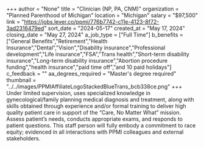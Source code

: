 +++
author = "None"
title = "Clinician (NP, PA, CNM)"
organization = "Planned Parenthood of Michigan"
location = "Michigan"
salary = "$97,500"
link = "https://jobs.lever.co/ppmi/776b7742-c11e-4123-8f72-3ad2316479ed"
sort_date = "2024-05-17"
created_at = "May 17, 2024"
closing_date = "May 27, 2024"
a_job_type = ["Full Time"]
b_benefits = ["General Benefits","Retirement","Health Insurance","Dental","Vision","Disability insurance","Professional development","Life insurance","FSA","Trans health","Short-term disability insurance","Long-term disability insurance","Abortion procedure funding","health insurance","paid time off","and 10 paid holidays"]
c_feedback = ""
aa_degrees_required = "Master's degree required"
thumbnail = "../../images/PPMIAffiliateLogoStackedBlueTrans_bcb338ce.png"
+++
Under limited supervision, uses specialized knowledge in gynecological/family planning medical diagnosis and treatment, along with skills obtained through experience and/or formal training to deliver high quality patient care in support of the “Care, No Matter What” mission. Assess patient’s needs, conducts appropriate exams, and responds to patient questions. This staff person will fully embody a commitment to race equity; evidenced in all interactions with PPMI colleagues and external stakeholders.